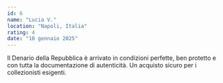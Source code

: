 ```yaml
---
id: 6
name: "Lucia V."
location: "Napoli, Italia"
rating: 4
date: "10 gennaio 2025"
---
```

Il Denario della Repubblica è arrivato in condizioni perfette, ben protetto e con tutta la documentazione di autenticità. Un acquisto sicuro per i collezionisti esigenti.
